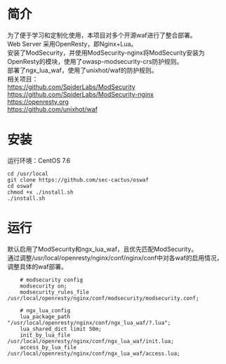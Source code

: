 # 简介
为了便于学习和定制化使用，本项目对多个开源waf进行了整合部署。<br/>
Web Server 采用OpenResty，即Nginx+Lua。<br/>
安装了ModSecurity，并使用ModSecurity-nginx将ModSecurity安装为OpenResty的模块，使用了owasp-modsecurity-crs防护规则。<br/>
部署了ngx_lua_waf，使用了unixhot/waf的防护规则。<br/>
相关项目：<br/>
https://github.com/SpiderLabs/ModSecurity<br/>
https://github.com/SpiderLabs/ModSecurity-nginx<br/>
https://openresty.org<br/>
https://github.com/unixhot/waf<br/>

# 安装
运行环境：CentOS 7.6
```
cd /usr/local
git clone https://github.com/sec-cactus/oswaf
cd oswaf
chmod +x ./install.sh
./install.sh
```
# 运行
默认启用了ModSecurity和ngx_lua_waf，且优先匹配ModSecurity。<br/>
通过调整/usr/local/openresty/nginx/conf/nginx/conf中对各waf的启用情况，调整具体的waf部署。
```
    # modsecurity config
    modsecurity on;
    modsecurity_rules_file /usr/local/openresty/nginx/conf/modsecurity/modsecurity.conf;

    # ngx_lua_config
    lua_package_path "/usr/local/openresty/nginx/conf/ngx_lua_waf/?.lua";
    lua_shared_dict limit 50m;
    init_by_lua_file  /usr/local/openresty/nginx/conf/ngx_lua_waf/init.lua; 
    access_by_lua_file /usr/local/openresty/nginx/conf/ngx_lua_waf/access.lua;
```
